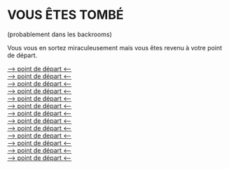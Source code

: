 # VOUS ÊTES TOMBÉ
(probablement dans les backrooms)



Vous vous en sortez miraculeusement mais vous êtes revenu à votre point de départ.

[--> point de  départ <--](https://github.com/Yacine-Oussadi/TP_Techmed_Groupe_1_Labyrinth/blob/main/index.md)
<br/>
[--> point de  départ <--](https://github.com/Yacine-Oussadi/TP_Techmed_Groupe_1_Labyrinth/blob/main/index.md)
<br/>
[--> point de  départ <--](https://github.com/Yacine-Oussadi/TP_Techmed_Groupe_1_Labyrinth/blob/main/index.md)
<br/>
[--> point de  départ <--](https://github.com/Yacine-Oussadi/TP_Techmed_Groupe_1_Labyrinth/blob/main/index.md)
<br/>
[--> point de  départ <--](https://github.com/Yacine-Oussadi/TP_Techmed_Groupe_1_Labyrinth/blob/main/index.md)
<br/>
[--> point de  départ <--](https://github.com/Yacine-Oussadi/TP_Techmed_Groupe_1_Labyrinth/blob/main/index.md)
<br/>
[--> point de  départ <--](https://github.com/Yacine-Oussadi/TP_Techmed_Groupe_1_Labyrinth/blob/main/index.md)
<br/>
[--> point de  départ <--](https://github.com/Yacine-Oussadi/TP_Techmed_Groupe_1_Labyrinth/blob/main/index.md)
<br/>
[--> point de  départ <--](https://github.com/Yacine-Oussadi/TP_Techmed_Groupe_1_Labyrinth/blob/main/index.md)
<br/>
[--> point de  depart <--](https://github.com/Yacine-Oussadi/TP_Techmed_Groupe_1_Labyrinth/blob/main/index.md)
<br/>
[--> point de  départ <--](https://github.com/Yacine-Oussadi/TP_Techmed_Groupe_1_Labyrinth/blob/main/index.md)
<br/>
[--> point de  départ <--](https://github.com/Yacine-Oussadi/TP_Techmed_Groupe_1_Labyrinth/blob/main/index.md)
<br/>
[--> point de  départ <--](https://github.com/Yacine-Oussadi/TP_Techmed_Groupe_1_Labyrinth/blob/main/index.md)
